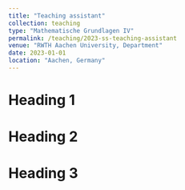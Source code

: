 ```yaml
---
title: "Teaching assistant"
collection: teaching
type: "Mathematische Grundlagen IV"
permalink: /teaching/2023-ss-teaching-assistant
venue: "RWTH Aachen University, Department"
date: 2023-01-01
location: "Aachen, Germany"
---
```


<!-- This is a description of a teaching experience. You can use markdown like any other post. -->

Heading 1
======

Heading 2
======

Heading 3
======